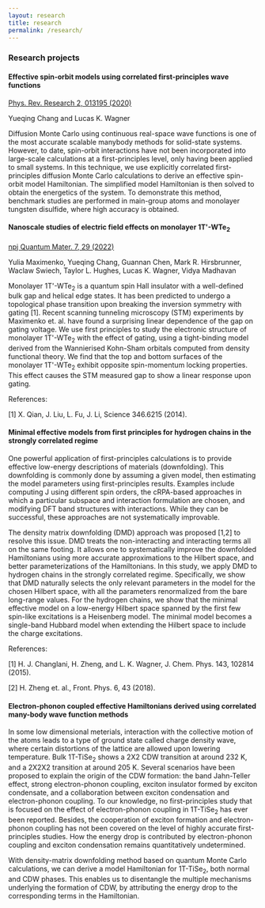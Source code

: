 ```yaml
---
layout: research
title: research
permalink: /research/
---
```


### Research projects

#### Effective spin-orbit models using correlated first-principles wave functions 

[Phys. Rev. Research 2, 013195 (2020)](https://journals.aps.org/prresearch/abstract/10.1103/PhysRevResearch.2.013195)

Yueqing Chang and Lucas K. Wagner

Diffusion Monte Carlo using continuous real-space wave functions is one of the most accurate scalable manybody methods for solid-state systems. 
However, to date, spin-orbit interactions have not been incorporated into large-scale calculations at a first-principles level, only having been applied to small systems. 
In this technique, we use explicitly correlated first-principles diffusion Monte Carlo calculations to derive an effective spin-orbit model Hamiltonian. 
The simplified model Hamiltonian is then solved to obtain the energetics of the system. 
To demonstrate this method, benchmark studies are performed in main-group atoms and monolayer tungsten disulfide, where high accuracy is obtained.


#### Nanoscale studies of electric field effects on monolayer 1T'-WTe<sub>2</sub>

[npj Quantum Mater. 7, 29 (2022)](https://www.nature.com/articles/s41535-022-00433-x)

Yulia Maximenko, Yueqing Chang, Guannan Chen, Mark R. Hirsbrunner, Waclaw Swiech, Taylor L. Hughes, Lucas K. Wagner, Vidya Madhavan

Monolayer 1T'-WTe<sub>2</sub> is a quantum spin Hall insulator with a well-defined bulk gap and helical edge states. 
It has been predicted to undergo a topological phase transition upon breaking the inversion symmetry with gating [1]. 
Recent scanning tunneling microscopy (STM) experiments by Maximenko et. al. have found a surprising linear dependence of the gap on gating voltage. 
We use first principles to study the electronic structure of monolayer 1T'-WTe<sub>2</sub> with the effect of gating, using a tight-binding model derived from the Wannierised Kohn-Sham orbitals computed from density functional theory. 
We find that the top and bottom surfaces of the monolayer 1T'-WTe<sub>2</sub> exhibit opposite spin-momentum locking properties. 
This effect causes the STM measured gap to show a linear response upon gating.

References:

[1] X. Qian, J. Liu, L. Fu, J. Li, Science 346.6215 (2014). 


#### Minimal effective models from first principles for hydrogen chains in the strongly correlated regime

One powerful application of first-principles calculations is to provide effective low-energy descriptions of materials (downfolding). 
This downfolding is commonly done by assuming a given model, then estimating the model parameters using first-principles results. 
Examples include computing J using different spin orders, the cRPA-based approaches in which a particular subspace and interaction formulation are chosen, and modifying DFT band structures with interactions. 
While they can be successful, these approaches are not systematically improvable.

The density matrix downfolding (DMD) approach was proposed [1,2] to resolve this issue. 
DMD treats the non-interacting and interacting terms all on the same footing. It allows one to systematically improve the downfolded Hamiltonians using more accurate approximations to the Hilbert space, and better parameterizations of the Hamiltonians. 
In this study, we apply DMD to hydrogen chains in the strongly correlated regime. 
Specifically, we show that DMD naturally selects the only relevant parameters in the model for the chosen Hilbert space, with all the parameters renormalized from the bare long-range values. 
For the hydrogen chains, we show that the minimal effective model on a low-energy Hilbert space spanned by the first few spin-like excitations is a Heisenberg model. 
The minimal model becomes a single-band Hubbard model when extending the Hilbert space to include the charge excitations.

References:

[1] H. J. Changlani, H. Zheng, and L. K. Wagner, J. Chem. Phys. 143, 102814 (2015).

[2] H. Zheng et. al., Front. Phys. 6, 43 (2018).


#### Electron-phonon coupled effective Hamiltonians derived using correlated many-body wave function methods

In some low dimensional meterials, interaction with the collective motion of the atoms leads to a type of ground state called charge density wave, where certain distortions of the lattice are allowed upon lowering temperature.
Bulk 1T-TiSe<sub>2</sub> shows a 2X2 CDW transition at around 232 K, and a 2X2X2 transition at around 205 K. 
Several scenarios have been proposed to explain the origin of the CDW formation: the band Jahn-Teller effect, strong electron-phonon coupling, exciton insulator formed by exciton condensate, and a collaboration between exciton condensation and electron-phonon coupling.
To our knowledge, no first-principles study that is focused on the effect of electron-phonon coupling in 1T-TiSe<sub>2</sub> has ever been reported.
Besides, the cooperation of exciton formation and electron-phonon coupling has not been covered on the level of highly accurate first-principles studies. 
How the energy drop is contributed by electron-phonon coupling and exciton condensation remains quantitatively undetermined.

With density-matrix downfolding method based on quantum Monte Carlo calculations, we can derive a model Hamiltonian for 1T-TiSe<sub>2</sub>, both normal and CDW phases.
This enables us to disentangle the multiple mechanisms underlying the formation of CDW, by attributing the energy drop to the corresponding terms in the Hamiltonian.
 
